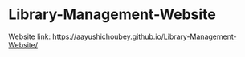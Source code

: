 # Library-Management-Website

Website link: https://aayushichoubey.github.io/Library-Management-Website/
